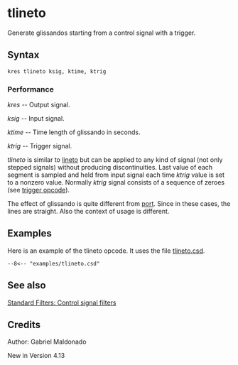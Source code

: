 <!--
id:tlineto
category:Signal Modifiers:Standard Filters:Control
-->
# tlineto
Generate glissandos starting from a control signal with a trigger.

## Syntax
``` csound-orc
kres tlineto ksig, ktime, ktrig
```

### Performance

_kres_ -- Output signal.

_ksig_ -- Input signal.

_ktime_ -- Time length of glissando in seconds.

_ktrig_ -- Trigger signal.

_tlineto_ is similar to [lineto](../../opcodes/lineto) but can be applied to any kind of signal (not only stepped signals) without producing discontinuities.  Last value of each segment is sampled and held from input signal each time _ktrig_ value is set to a nonzero value. Normally _ktrig_ signal consists of a sequence of zeroes (see [trigger opcode](../../opcodes/trigger)).

The effect of glissando is quite different from [port](../../opcodes/port). Since in these cases, the lines are straight. Also the context of usage is different.

## Examples

Here is an example of the tlineto opcode. It uses the file [tlineto.csd](../../examples/tlineto.csd).

``` csound-csd title="Example of the tlineto opcode." linenums="1"
--8<-- "examples/tlineto.csd"
```

## See also

[Standard Filters: Control signal filters](../../sigmod/standard)

## Credits

Author: Gabriel Maldonado

New in Version 4.13
